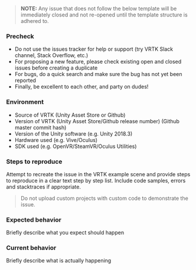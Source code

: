   > **NOTE:** Any issue that does not follow the below template will be immediately closed and not re-opened until the template structure is adhered to.

### Precheck

 * Do not use the issues tracker for help or support (try VRTK Slack channel, Stack Overflow, etc.)
 * For proposing a new feature, please check existing open and closed issues before creating a duplicate
 * For bugs, do a quick search and make sure the bug has not yet been reported
 * Finally, be excellent to each other, and party on dudes!

### Environment

 * Source of VRTK (Unity Asset Store or Github)
 * Version of VRTK (Unity Asset Store/Github release number) (Github master commit hash)
 * Version of the Unity software (e.g. Unity 2018.3)
 * Hardware used (e.g. Vive/Oculus)
 * SDK used (e.g. OpenVR/SteamVR/Oculus Utilities)

### Steps to reproduce

Attempt to recreate the issue in the VRTK example scene and provide steps to reproduce in a clear text step by step list. Include code samples, errors and stacktraces if appropriate.

  > Do not upload custom projects with custom code to demonstrate the issue.

### Expected behavior

Briefly describe what you expect should happen

### Current behavior

Briefly describe what is actually happening